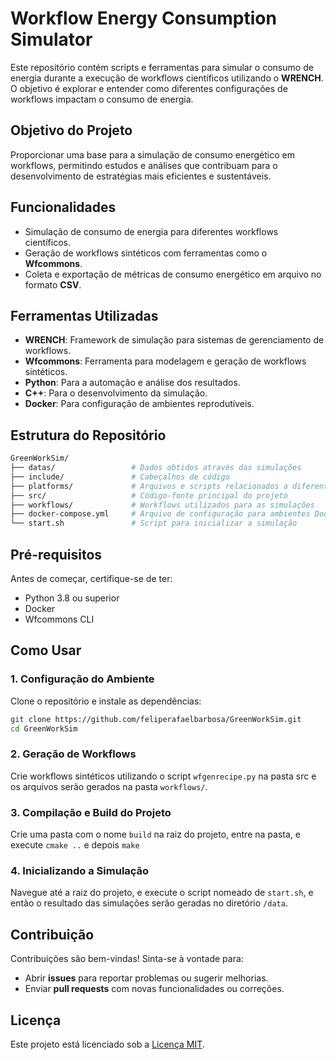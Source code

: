# Workflow Energy Consumption Simulator

Este repositório contém scripts e ferramentas para simular o consumo de energia durante a execução de workflows científicos utilizando o **WRENCH**. O objetivo é explorar e entender como diferentes configurações de workflows impactam o consumo de energia.

## Objetivo do Projeto

Proporcionar uma base para a simulação de consumo energético em workflows, permitindo estudos e análises que contribuam para o desenvolvimento de estratégias mais eficientes e sustentáveis.

## Funcionalidades

- Simulação de consumo de energia para diferentes workflows científicos.
- Geração de workflows sintéticos com ferramentas como o **Wfcommons**.
- Coleta e exportação de métricas de consumo energético em arquivo no formato **CSV**.

## Ferramentas Utilizadas

- **WRENCH**: Framework de simulação para sistemas de gerenciamento de workflows.
- **Wfcommons**: Ferramenta para modelagem e geração de workflows sintéticos.
- **Python**: Para a automação e análise dos resultados.
- **C++**: Para o desenvolvimento da simulação.
- **Docker**: Para configuração de ambientes reprodutíveis.

## Estrutura do Repositório

```bash
GreenWorkSim/
├── datas/                 # Dados obtidos através das simulações
├── include/               # Cabeçalhos de código
├── platforms/             # Arquivos e scripts relacionados a diferentes plataformas simuladas
├── src/                   # Código-fonte principal do projeto
├── workflows/             # Workflows utilizados para as simulações
├── docker-compose.yml     # Arquivo de configuração para ambientes Docker
└── start.sh               # Script para inicializar a simulação

```

## Pré-requisitos

Antes de começar, certifique-se de ter:

- Python 3.8 ou superior
- Docker
- Wfcommons CLI

## Como Usar

### 1. Configuração do Ambiente

Clone o repositório e instale as dependências:

```bash
git clone https://github.com/feliperafaelbarbosa/GreenWorkSim.git
cd GreenWorkSim
```

### 2. Geração de Workflows

Crie workflows sintéticos utilizando o script `wfgenrecipe.py` na pasta src e os arquivos serão gerados na pasta `workflows/`.

### 3. Compilação e Build do Projeto

Crie uma pasta com o nome `build` na raiz do projeto, entre na pasta, e execute `cmake ..` e depois `make`

### 4. Inicializando a Simulação

Navegue até a raiz do projeto, e execute o script nomeado de `start.sh`, e então o resultado das simulações serão geradas no diretório `/data`.

## Contribuição

Contribuições são bem-vindas! Sinta-se à vontade para:

- Abrir **issues** para reportar problemas ou sugerir melhorias.
- Enviar **pull requests** com novas funcionalidades ou correções.

## Licença

Este projeto está licenciado sob a [Licença MIT](LICENSE).
